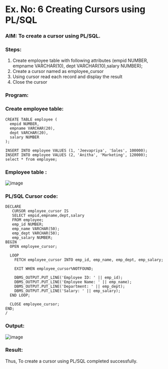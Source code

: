 # Ex. No: 6 Creating Cursors using PL/SQL

### AIM: To create a cursor using PL/SQL.

### Steps:
1. Create employee table with following attributes (empid NUMBER, empname VARCHAR(10), dept VARCHAR(10),salary NUMBER);
2. Create a cursor named as employee_cursor
3. Using cursor read each record and display the result
4. Close the cursor

### Program:
### Create employee table:
```
CREATE TABLE employee (
  empid NUMBER,
  empname VARCHAR(20),
  dept VARCHAR(20),
  salary NUMBER
);

INSERT INTO employee VALUES (1, 'Jeevapriya', 'Sales', 100000);
INSERT INTO employee VALUES (2, 'Anitha', 'Marketing', 120000);
select * from employee;
```
### Employee table :
![image](https://github.com/SudharsanamRK/Ex-no-6-Creating-Cursors-using-PL-SQL/assets/115523484/c3495ea4-ed0b-4b3a-bb4e-bd5e1241f4c5)


### PL/SQL Cursor code:
```
DECLARE
   CURSOR employee_cursor IS
   SELECT empid,empname,dept,salary
   FROM employee;
   emp_id NUMBER;
   emp_name VARCHAR(50);
   emp_dept VARCHAR(50);
   emp_salary NUMBER;
BEGIN
  OPEN employee_cursor;

  LOOP
    FETCH employee_cursor INTO emp_id, emp_name, emp_dept, emp_salary;

    EXIT WHEN employee_cursor%NOTFOUND;

    DBMS_OUTPUT.PUT_LINE('Employee ID: ' || emp_id);
    DBMS_OUTPUT.PUT_LINE('Employee Name: ' || emp_name);
    DBMS_OUTPUT.PUT_LINE('Department: ' || emp_dept);
    DBMS_OUTPUT.PUT_LINE('Salary: ' || emp_salary);
  END LOOP;

  CLOSE employee_cursor;
END;
/
```

### Output:
![image](https://github.com/SudharsanamRK/Ex-no-6-Creating-Cursors-using-PL-SQL/assets/115523484/35e22690-924c-48bf-ac44-766c5b3ccb2d)

### Result:
Thus, To create a cursor using PL/SQL completed successfully.
